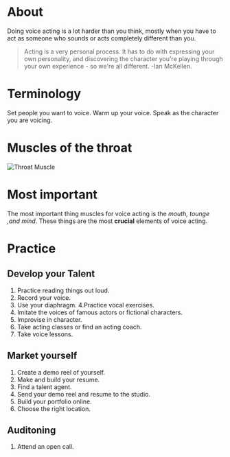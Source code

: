 # About
Doing voice acting is a lot harder than you think, mostly when you have to act as someone who sounds or acts completely different than you.
> Acting is a very personal process. It has to do with expressing your own personality, and discovering the character you're playing through your own experience - so we're all different.
> -Ian McKellen.

# Terminology
Set people you want to voice.
Warm up your voice.
Speak as the character you are voicing.

# Muscles of the throat
![Throat Muscle](https://www.mda.org/sites/default/files/throat.jpg)

# Most important
The most important thing muscles for voice acting is the *mouth, tounge ,and mind*. These things are the most **crucial** elements of voice acting.

# Practice

## Develop your Talent
1. Practice reading things out loud.
2. Record your voice.
3. Use your diaphragm.
4.Practice vocal exercises.
5. Imitate the voices of famous actors or fictional characters.
6. Improvise in character.
7. Take acting classes or find an acting coach.
8. Take voice lessons.

## Market yourself
1. Create a demo reel of yourself.
2. Make and build your resume.
3. Find a talent agent.
4. Send your demo reel and resume to the studio.
5. Build your portfolio online.
6. Choose the right location.

## Auditoning
1. Attend an open call.
